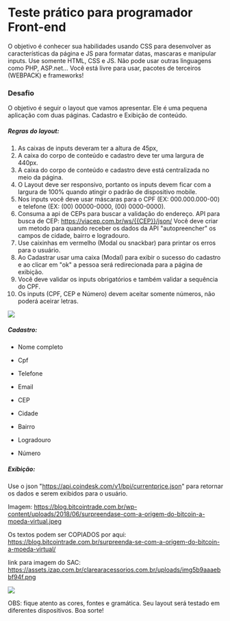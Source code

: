 # Teste prático para programador Front-end

O objetivo é conhecer sua habilidades usando CSS para desenvolver as características da página e JS para formatar datas, mascaras e manipular inputs. Use somente HTML, CSS e JS. Não pode usar outras linguagens como PHP, ASP.net... Você está livre para usar, pacotes de terceiros (WEBPACK) e frameworks!

### Desafio

O objetivo é seguir o layout que vamos apresentar. Ele é uma pequena aplicação com duas páginas. Cadastro e Exibição de conteúdo.



##### Regras do layout:

1. As caixas de inputs deveram ter a altura de 45px, 
2. A caixa do corpo de conteúdo e cadastro deve ter uma largura de 440px. 
3. A caixa do corpo de conteúdo e cadastro deve está centralizada no meio da página.
4. O Layout deve ser responsivo, portanto os inputs devem ficar com a largura de 100% quando atingir o padrão de dispositivo mobile.
5. Nos inputs você deve usar máscaras para o CPF (EX: 000.000.000-00) e telefone (EX: (00) 00000-0000, (00) 0000-0000). 
6. Consuma a api de CEPs para buscar a validação do endereço. API para busca de CEP: https://viacep.com.br/ws/{{CEP}}/json/ Você deve criar um metodo para quando receber os dados da API "autopreencher" os campos de cidade, bairro e logradouro.
7. Use caixinhas em vermelho (Modal ou snackbar) para printar os erros para o usuário.
8. Ao Cadastrar usar uma caixa (Modal) para exibir o sucesso do cadastro e ao clicar em "ok" a pessoa será redirecionada para a página de exibição.
9. Você deve validar os inputs obrigatórios e também validar a sequência do CPF. 
10. Os inputs (CPF, CEP e Número) devem aceitar somente números, não poderá aceirar letras.





![](https://github.com/aurenilson/front-end/blob/master/src/iPad–1.png)

##### Cadastro:

- Nome completo

- Cpf

- Telefone

- Email

- CEP

- Cidade

- Bairro

- Logradouro

- Número



##### Exibição:

Use o json "https://api.coindesk.com/v1/bpi/currentprice.json" para retornar os dados e serem exibidos para o usuário.

Imagem: https://blog.bitcointrade.com.br/wp-content/uploads/2018/06/surpreendase-com-a-origem-do-bitcoin-a-moeda-virtual.jpeg

Os textos podem ser COPIADOS por aqui: https://blog.bitcointrade.com.br/surpreenda-se-com-a-origem-do-bitcoin-a-moeda-virtual/

link para imagem do SAC: https://assets.izap.com.br/clarearacessorios.com.br/uploads/img5b9aaaebbf94f.png





![](https://github.com/aurenilson/front-end/blob/master/src/iPad–2.png)



OBS: fique atento as cores, fontes e gramática. Seu layout será testado em diferentes dispositivos. Boa sorte!
